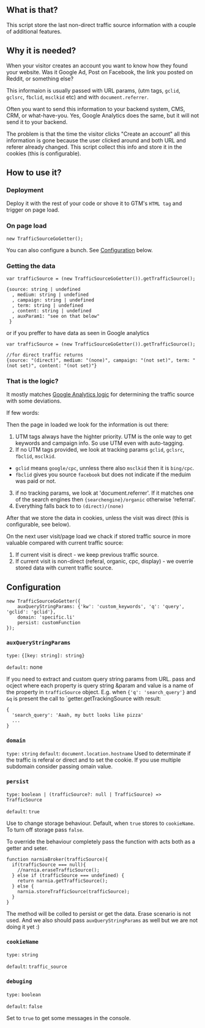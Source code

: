 ## What is that?

This script store the last non-direct traffic source information with a couple of additional features.

## Why it is needed?

When your visitor creates an account you want to know how they found your website. Was it Google Ad, Post on Facebook, the link you posted on Reddit, or something else?

This informaion is usually passed with URL params, (utm tags, `gclid`, `gclsrc`, `fbclid`, `msclkid` etc) and with `document.referrer`.

Often you want to send this information to your backend system, CMS, CRM, or what-have-you. Yes, Google Analytics does the same, but it will not send it to your backend.

The problem is that the time the visitor clicks "Create an account" all this information is gone because the user clicked around and both URL and referer already changed.
This script collect this info and store it in the cookies (this is configurable).

## How to use it?

### Deployment

Deploy it with the rest of your code or shove it to GTM's `HTML tag` and trigger on page load.


### On page load

```
new TrafficSourceGoGetter();

```
You can also configure a bunch. See [Configuration](#configuration) below.

### Getting the data

```
var trafficSource = (new TrafficSourceGoGetter()).getTrafficSource();

{source: string | undefined
  , medium: string | undefined
  , campaign: string | undefined
  , term: string | undefined
  , content: string | undefined
  , auxParam1: "see on that below"
 }
```
or if you preffer to have data as seen in Google analytics
```
var trafficSource = (new TrafficSourceGoGetter()).getTrafficSource();

//for direct traffic returns
{source: "(direct)", medium: "(none)", campaign: "(not set)", term: "(not set)", content: "(not set)"}

```

### That is the logic?

It mostly matches [Google Analytics logic]((https://support.google.com/analytics/answer/6205762#flowchart)) for determining the traffic source with some deviations. 

If few words:

Then the page in loaded we look for the information is out there:
1. UTM tags always have the highter priority. UTM is the onle way to get keywords and campaign info. So use UTM even with auto-tagging.
2. If no UTM tags provided, we look at tracking params `gclid`, `gclsrc`, `fbclid`, `msclkid`.
 * `gclid` means `google/cpc`, unnless there also `msclkid` then it is `bing/cpc`.
 * `fbclid` gives you source `facebook` but does not indicate if the meduim was paid or not.
3. if no tracking params, we look at 'document.referrer'. If it matches one of the search engines then `{searchengine}/organic` otherwise 'referral'.
4. Everything falls back to to `(direct)/(none)` 

After that we store the data in cookies, unless the visit was direct (this is configurable, see below). 

On the next user visit/page load we chack if stored traffic source in more valuable compared with current traffic source:
 1. If current visit is direct - we keep previous traffic source.
 2. If current visit is non-direct (referal, organic, cpc, display) - we overrie stored data with current traffic source.
 

## Configuration
 
```
new TrafficSourceGoGetter({
	auxQueryStringParams: {'kw': 'custom_keywords', 'q': 'query', 'gclid': 'gclid'},
	domain: 'specific.li'
	persist: customFunction
});

```

### `auxQueryStringParams`

`type:` `{[key: string]: string}`

`default:` none

If you need to extract and custom query string params from URL. pass and ocject where each property is query string &param and value is a name of the property in `trafficSource` object.
E.g. when `{'q': 'search_query'}` and `&q` is present the call to `getter.getTrackingSource with result:
```
{
  'search_query': 'Aaah, my butt looks like pizza'
  ...
}
```

### `domain`

`type:` `string`
`default`: `document.location.hostname`
Used to determinate if the traffic is referal or direct and to set the cookie. If you use multiple subdomain consider passing omain value.

### `persist`

`type:` `boolean | (trafficSource?: null | TrafficSource) => TrafficSource`

`default`: `true`

Use to change storage behaviour. Default, when `true` stores to `cookieName`. To turn off storage pass `false`.

To override the behaviour completely pass the function with acts both as a getter and seter.

```
function narniaBroker(trafficSource){
  if(trafficSource === null){
    //narnia.eraseTrafficSource();
  } else if (trafficSource === undefined) {
    return narnia.getTrafficSource();
  } else {
    narnia.storeTrafficSource(trafficSource);
  }
}
````
The method will be colled to persist or get the data. Erase scenario is not used. And we also should pass `auxQueryStringParams` as well but we are not doing it yet :)

### `cookieName`
`type:` `string`

`default`: `traffic_source`

### `debuging`

`type:` `boolean`

`default`: `false`


Set to `true` to get some messages in the console.





